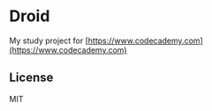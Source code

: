 # Droid
My study project for [https://www.codecademy.com](https://www.codecademy.com)

## License
MIT